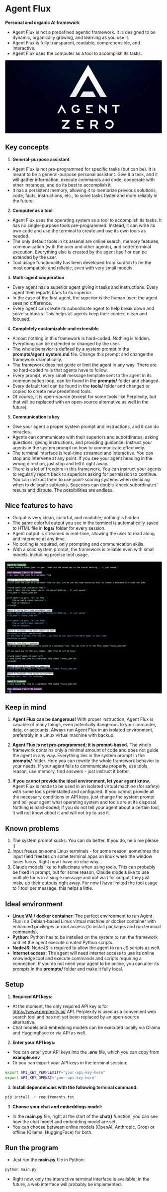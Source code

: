 # Agent Flux
**Personal and organic AI framework**
- Agent Flux is not a predefined agentic framework. It is designed to be dynamic, organically growing, and learning as you use it.
- Agent Flux is fully transparent, readable, comprehensible, and interactive.
- Agent Flux uses the computer as a tool to accomplish its tasks.

![Agent Flux](docs/splash_wide.png)

## Key concepts
1. **General-purpose assistant**
- Agent Flux is not pre-programmed for specific tasks (but can be). It is meant to be a general-purpose personal assistant. Give it a task, and it will gather information, execute commands and code, cooperate with other instances, and do its best to accomplish it.
- It has a persistent memory, allowing it to memorize previous solutions, code, facts, instructions, etc., to solve tasks faster and more reliably in the future.

2. **Computer as a tool**
- Agent Flux uses the operating system as a tool to accomplish its tasks. It has no single-purpose tools pre-programmed. Instead, it can write its own code and use the terminal to create and use its own tools as needed.
- The only default tools in its arsenal are online search, memory features, communication (with the user and other agents), and code/terminal execution. Everything else is created by the agent itself or can be extended by the user.
- Tool usage functionality has been developed from scratch to be the most compatible and reliable, even with very small models.

3. **Multi-agent cooperation**
- Every agent has a superior agent giving it tasks and instructions. Every agent then reports back to its superior.
- In the case of the first agent, the superior is the human user; the agent sees no difference.
- Every agent can create its subordinate agent to help break down and solve subtasks. This helps all agents keep their context clean and focused.

4. **Completely customizable and extensible**
- Almost nothing in this framework is hard-coded. Nothing is hidden. Everything can be extended or changed by the user.
- The whole behavior is defined by a system prompt in the **prompts/agent.system.md** file. Change this prompt and change the framework dramatically.
- The framework does not guide or limit the agent in any way. There are no hard-coded rails that agents have to follow.
- Every prompt, every small message template sent to the agent in its communication loop, can be found in the **prompts/** folder and changed.
- Every default tool can be found in the **tools/** folder and changed or copied to create new predefined tools.
- Of course, it is open-source (except for some tools like Perplexity, but that will be replaced with an open-source alternative as well in the future).

5. **Communication is key**
- Give your agent a proper system prompt and instructions, and it can do miracles.
- Agents can communicate with their superiors and subordinates, asking questions, giving instructions, and providing guidance. Instruct your agents in the system prompt on how to communicate effectively.
- The terminal interface is real-time streamed and interactive. You can stop and intervene at any point. If you see your agent heading in the wrong direction, just stop and tell it right away.
- There is a lot of freedom in this framework. You can instruct your agents to regularly report back to superiors asking for permission to continue. You can instruct them to use point-scoring systems when deciding when to delegate subtasks. Superiors can double-check subordinates' results and dispute. The possibilities are endless.

## Nice features to have
- Output is very clean, colorful, and readable; nothing is hidden.
- The same colorful output you see in the terminal is automatically saved to HTML file in **logs/** folder for every session.
- Agent output is streamed in real-time, allowing the user to read along and intervene at any time.
- No coding is required, only prompting and communication skills.
- With a solid system prompt, the framework is reliable even with small models, including precise tool usage.

![Joke example](docs/joke.png)

## Keep in mind
1. **Agent Flux can be dangerous!**
With proper instruction, Agent Flux is capable of many things, even potentially dangerous to your computer, data, or accounts. Always run Agent Flux in an isolated environment, preferably in a Linux virtual machine with backup.

2. **Agent Flux is not pre-programmed; it is prompt-based.**
The whole framework contains only a minimal amount of code and does not guide the agent in any way.
Everything lies in the system prompt in the **prompts/** folder. Here you can rewrite the whole framework behavior to your needs.
If your agent fails to communicate properly, use tools, reason, use memory, find answers - just instruct it better.

3. **If you cannot provide the ideal environment, let your agent know.**
Agent Flux is made to be used in an isolated virtual machine (for safety) with some tools preinstalled and configured.
If you cannot provide all the necessary conditions or API keys, just change the system prompt and tell your agent what operating system and tools are at its disposal. Nothing is hard-coded; if you do not tell your agent about a certain tool, it will not know about it and will not try to use it.

## Known problems
1. The system prompt sucks. You can do better. If you do, help me please :)
2. Input freeze on some Linux terminals - for some reason, sometimes the input field freezes on some terminal apps on linux when the window loses focus. Right now I have no clue why...
3. Claude models like to hallucinate when using tools. This can probebly be fixed in prompt, but for some reason, Claude models like to use multiple tools in a single message and not wait for output, they just make up their outputs right away. For now I have limited the tool usage to 1 tool per message, this helps a little.

## Ideal environment
- **Linux VM / docker container**: The perfect environment to run Agent Flux is a Debian-based Linux virtual machine or docker container with enhanced privileges or root access (to install packages and run terminal commands).
- **Python**: Python has to be installed on the system to run the framework and let the agent execute created Python scripts.
- **NodeJS**: NodeJS is required to allow the agent to run JS scripts as well.
- **Internet access**: The agent will need internet access to use its online knowledge tool and execute commands and scripts requiring a connection. If you do not need your agent to be online, you can alter its prompts in the **prompts/** folder and make it fully local.

## Setup
1. **Required API keys:**
- At the moment, the only required API key is for https://www.perplexity.ai/ API. Perplexity is used as a convenient web search tool and has not yet been replaced by an open-source alternative.
- Chat models and embedding models can be executed locally via Ollama and HuggingFace or via API as well.

2. **Enter your API keys:**
- You can enter your API keys into the **.env** file, which you can copy from **example.env**
- Or you can export your API keys in the terminal session:
~~~bash
export API_KEY_PERPLEXITY="your-api-key-here"
export API_KEY_OPENAI="your-api-key-here"
~~~

3. **Install dependencies with the following terminal command:**
~~~bash
pip install -r requirements.txt
~~~

3. **Choose your chat and embeddings model:**
- In the **main.py** file, right at the start of the **chat()** function, you can see how the chat model and embedding model are set.
- You can choose between online models (OpenAI, Anthropic, Groq) or offline (Ollama, HuggingFace) for both.

## Run the program
- Just run the **main.py** file in Python:
~~~bash
python main.py
~~~

- Right now, only the interactive terminal interface is available; in the future, a web interface will probably be implemented.
